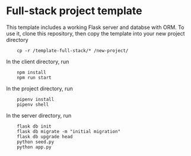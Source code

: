 # Full-stack project template

This template includes a working Flask server and databse with ORM. To use it, clone this repository, then copy the template into your new project directory

```
    cp -r /template-full-stack/* /new-project/
```


In the client directory, run 

```
    npm install
    npm run start
```

In the project directory, run

```
    pipenv install
    pipenv shell
```

In the server directory, run

```
    flask db init
    flask db migrate -m "initial migration"
    flask db upgrade head
    python seed.py
    python app.py
```
